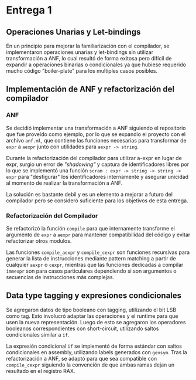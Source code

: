 # Entrega 1

## Operaciones Unarias y Let-bindings

En un principio para mejorar la familiarización con el compilador, se implementaron operaciones
unarias y let-bindings sin utilizar transformación a ANF, lo cual resultó de forma exitosa pero
difícil de expandir a operaciones binarias o condicionales ya que hubiese requerido mucho código
"boiler-plate" para los multiples casos posibles.

## Implementación de ANF y refactorización del compilador

### ANF

Se decidió implementar una transformación a ANF siguiendo el repositorio que fue proveído como ejemplo,
por lo que se expandio el proyecto con el archivo `anf.ml`, que contiene las funciones necesarias para
transformar de `expr` a `aexpr` junto con utilidades para `aexpr -> string`.

Durante la refactorización del compilador para utilizar a-expr en lugar de expr, surgio un error de *"shadowing"* y captura de identificadores libres por lo que se implementó una función `scram : expr -> string -> string -> expr` para "desfigurar" los identificadores internamente y asegurar unicidad al momento de realizar la transformación a ANF.

La solución es bastante debil y es un elemento a mejorar a futuro del compilador pero se consideró suficiente para los objetivos de esta entrega.

### Refactorización del Compilador

Se refactorizó la función `compile` para que internamente transforme el argumento de `expr` a `aexpr` para mantener compatibilidad del código y evitar refactorizar otros modulos.

Las funciones `compile_aexpr` y `compile_cexpr` son funciones recursivas para generar la lista de instrucciones mediante pattern matching a partir de cualquier `aexpr` o `cexpr`, mientras que las funciones dedicadas a compilar `immexpr` son para casos particulares dependiendo si son argumentos o secuencias de instrucciones más complejas.

## Data type tagging y expresiones condicionales

Se agregaron datos de tipo booleano con tagging, utilizando el bit LSB como tag. Esto involucró adaptar las operaciones y el runtime para que usen la nueva representación. Luego de esto se agregaron los operadores booleanos correspondientes con short-circuit, utilizando saltos condicionales similar a `if`.

La expresión condicional `if` se implementó de forma estándar con saltos condicionales en assembly, utilizando labels generados con `gensym`. Tras la refactorización a ANF, se adaptó para que sea compatible con `compile_cexpr` siguiendo la convención de que ambas ramas dejan un resultado en el registro RAX.